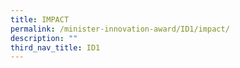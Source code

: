 ```yaml
---
title: IMPACT​
permalink: /minister-innovation-award/ID1/impact/
description: ""
third_nav_title: ID1
---
```

